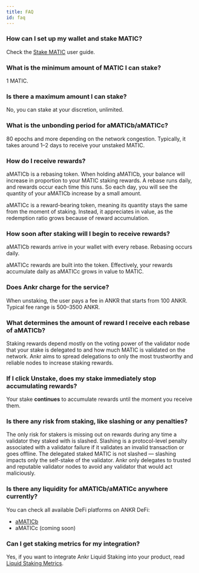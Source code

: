 ```yaml
---
title: FAQ
id: faq
---
```


### How can I set up my wallet and stake MATIC?

Check the [Stake MATIC](https://www.ankr.com/docs/staking/liquid-staking/matic/stake-matic) user guide.


### What is the minimum amount of MATIC I can stake?
 
1 MATIC.


### Is there a maximum amount I can stake?

No, you can stake at your discretion, unlimited.  


### What is the unbonding period for aMATICb/aMATICc?

80 epochs and more depending on the network congestion. Typically, it takes around 1–2 days to receive your unstaked MATIC.


### How do I receive rewards? 

aMATICb is a rebasing token. When holding aMATICb, your balance will increase in proportion to your MATIC staking rewards. 
A rebase runs daily, and rewards occur each time this runs. 
So each day, you will see the quantity of your aMATICb increase by a small amount. 

aMATICc is a reward-bearing token, meaning its quantity stays the same from the moment of staking. 
Instead, it appreciates in value, as the redemption ratio grows because of reward accumulation.

### How soon after staking will I begin to receive rewards?

aMATICb rewards arrive in your wallet with every rebase. Rebasing occurs daily. 

aMATICc rewards are built into the token. Effectively, your rewards accumulate daily as aMATICc grows in value to MATIC.

### Does Ankr charge for the service?

When unstaking, the user pays a fee in ANKR that starts from 100 ANKR. Typical fee range is 500–3500 ANKR.


### What determines the amount of reward I receive each rebase of aMATICb?

Staking rewards depend mostly on the voting power of the validator node that your stake is delegated to and how much MATIC is validated on the network. 
Ankr aims to spread delegations to only the most trustworthy and reliable nodes to increase staking rewards.
 

### If I click **Unstake**, does my stake immediately stop accumulating rewards?

Your stake **continues** to accumulate rewards until the moment you receive them.


### Is there any risk from staking, like slashing or any penalties?

The only risk for stakers is missing out on rewards during any time a validator they staked with is slashed. 
Slashing is a protocol-level penalty associated with a validator failure if it validates an invalid transaction or goes offline.
The delegated staked MATIC is not slashed — slashing impacts only the self-stake of the validator. 
Ankr only delegates to trusted and reputable validator nodes to avoid any validator that would act maliciously.


### Is there any liquidity for aMATICb/aMATICc anywhere currently?

You can check all available DeFi platforms on ANKR DeFi:

* [aMATICb](https://www.ankr.com/staking/defi/trade/?from=aMATICb&to=MATIC) 
* aMATICc (coming soon)

### Can I get staking metrics for my integration?

Yes, if you want to integrate Ankr Liquid Staking into your product, read [Liquid Staking Metrics](https://ankr.com/docs/staking/reference/staking-metrics).
